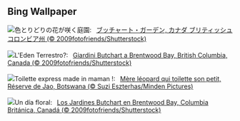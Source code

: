 ## Bing Wallpaper
![](https://www.bing.com/th?id=OHR.ButchartFlowers_JA-JP0238801462_UHD.jpg&w=1000)色とりどりの花が咲く庭園:&nbsp;&ensp;[ブッチャート・ガーデン,  カナダ ブリティッシュコロンビア州 (© 2009fotofriends/Shutterstock)](https://www.bing.com/th?id=OHR.ButchartFlowers_JA-JP0238801462_UHD.jpg)
<br><br/>
![](https://www.bing.com/th?id=OHR.ButchartFlowers_IT-IT9191711194_UHD.jpg&w=1000)L'Eden Terrestro?:&nbsp;&ensp;[Giardini Butchart a Brentwood Bay, British Columbia, Canada (© 2009fotofriends/Shutterstock)](https://www.bing.com/th?id=OHR.ButchartFlowers_IT-IT9191711194_UHD.jpg)
<br><br/>
![](https://www.bing.com/th?id=OHR.LeopardMother_FR-FR7857818680_UHD.jpg&w=1000)Toilette express made in maman !:&nbsp;&ensp;[Mère léopard qui toilette son petit, Réserve de Jao, Botswana (© Suzi Eszterhas/Minden Pictures)](https://www.bing.com/th?id=OHR.LeopardMother_FR-FR7857818680_UHD.jpg)
<br><br/>
![](https://www.bing.com/th?id=OHR.ButchartFlowers_ES-ES7597902522_UHD.jpg&w=1000)Un día floral:&nbsp;&ensp;[Los Jardines Butchart en Brentwood Bay, Columbia Británica, Canadá (© 2009fotofriends/Shutterstock)](https://www.bing.com/th?id=OHR.ButchartFlowers_ES-ES7597902522_UHD.jpg)
<br><br/>
